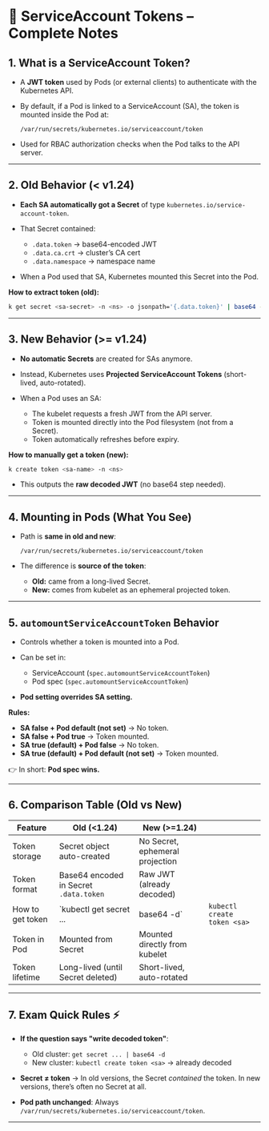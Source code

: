 # 📝 ServiceAccount Tokens – Complete Notes

## 1. What is a ServiceAccount Token?

* A **JWT token** used by Pods (or external clients) to authenticate with the Kubernetes API.
* By default, if a Pod is linked to a ServiceAccount (SA), the token is mounted inside the Pod at:

  ```
  /var/run/secrets/kubernetes.io/serviceaccount/token
  ```
* Used for RBAC authorization checks when the Pod talks to the API server.

---

## 2. Old Behavior (< v1.24)

* **Each SA automatically got a Secret** of type `kubernetes.io/service-account-token`.
* That Secret contained:

  * `.data.token` → base64-encoded JWT
  * `.data.ca.crt` → cluster’s CA cert
  * `.data.namespace` → namespace name
* When a Pod used that SA, Kubernetes mounted this Secret into the Pod.

**How to extract token (old):**

```bash
k get secret <sa-secret> -n <ns> -o jsonpath='{.data.token}' | base64 -d
```

---

## 3. New Behavior (>= v1.24)

* **No automatic Secrets** are created for SAs anymore.
* Instead, Kubernetes uses **Projected ServiceAccount Tokens** (short-lived, auto-rotated).
* When a Pod uses an SA:

  * The kubelet requests a fresh JWT from the API server.
  * Token is mounted directly into the Pod filesystem (not from a Secret).
  * Token automatically refreshes before expiry.

**How to manually get a token (new):**

```bash
k create token <sa-name> -n <ns>
```

* This outputs the **raw decoded JWT** (no base64 step needed).

---

## 4. Mounting in Pods (What You See)

* Path is **same in old and new**:

  ```
  /var/run/secrets/kubernetes.io/serviceaccount/token
  ```
* The difference is **source of the token**:

  * **Old:** came from a long-lived Secret.
  * **New:** comes from kubelet as an ephemeral projected token.

---

## 5. `automountServiceAccountToken` Behavior

* Controls whether a token is mounted into a Pod.
* Can be set in:

  * ServiceAccount (`spec.automountServiceAccountToken`)
  * Pod spec (`spec.automountServiceAccountToken`)
* **Pod setting overrides SA setting.**

**Rules:**

* **SA false + Pod default (not set)** → No token.
* **SA false + Pod true** → Token mounted.
* **SA true (default) + Pod false** → No token.
* **SA true (default) + Pod default (not set)** → Token mounted.

👉 In short: **Pod spec wins.**

---

## 6. Comparison Table (Old vs New)

| Feature          | Old (<1.24)                            | New (>=1.24)                    |                             |
| ---------------- | -------------------------------------- | ------------------------------- | --------------------------- |
| Token storage    | Secret object auto-created             | No Secret, ephemeral projection |                             |
| Token format     | Base64 encoded in Secret `.data.token` | Raw JWT (already decoded)       |                             |
| How to get token | `kubectl get secret ...                | base64 -d`                      | `kubectl create token <sa>` |
| Token in Pod     | Mounted from Secret                    | Mounted directly from kubelet   |                             |
| Token lifetime   | Long-lived (until Secret deleted)      | Short-lived, auto-rotated       |                             |

---

## 7. Exam Quick Rules ⚡

* **If the question says "write decoded token"**:

  * Old cluster: `get secret ... | base64 -d`
  * New cluster: `kubectl create token <sa>` → already decoded
* **Secret ≠ token** → In old versions, the Secret *contained* the token. In new versions, there’s often no Secret at all.
* **Pod path unchanged**: Always `/var/run/secrets/kubernetes.io/serviceaccount/token`.

---
